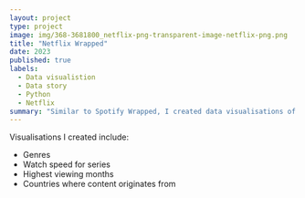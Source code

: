 ```yaml
---
layout: project
type: project
image: img/368-3681800_netflix-png-transparent-image-netflix-png.png
title: "Netflix Wrapped"
date: 2023
published: true
labels:
  - Data visualistion
  - Data story
  - Python
  - Netflix
summary: "Similar to Spotify Wrapped, I created data visualisations of my Netflix watch history data for 2023."
---
```


Visualisations I created include:
* Genres
* Watch speed for series
* Highest viewing months
* Countries where content originates from

